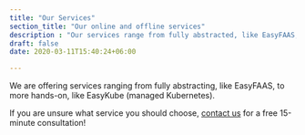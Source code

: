 ```yaml
---
title: "Our Services"
section_title: "Our online and offline services"
description : "Our services range from fully abstracted, like EasyFAAS, to hands-on like EasyKube, a managed Kubernetes."
draft: false
date: 2020-03-11T15:40:24+06:00

---
```


We are offering services ranging from fully abstracting, like EasyFAAS, to more hands-on, like EasyKube (managed Kubernetes).

If you are unsure what service you should choose, [contact us](/contact) for a free 15-minute consultation!